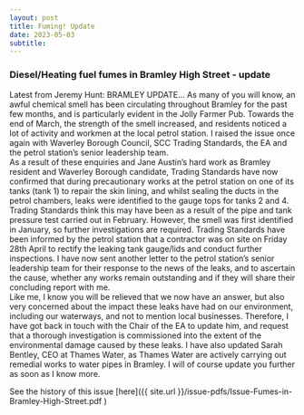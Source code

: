 ```yaml
---
layout: post
title: Fuming! Update
date: 2023-05-03
subtitle: 
---
```


### Diesel/Heating fuel fumes in Bramley High Street - update  

Latest from Jeremy Hunt:  BRAMLEY UPDATE… As many of you will know, an awful chemical smell has been circulating throughout Bramley for the past few months, and is particularly evident in the Jolly Farmer Pub. Towards the end of March, the strength of the smell increased, and residents noticed a lot of activity and workmen at the local petrol station. I raised the issue once again with Waverley Borough Council, SCC Trading Standards, the EA and the petrol station’s senior leadership team. <br>
As a result of these enquiries and Jane Austin’s hard work as Bramley resident and Waverley Borough candidate, Trading Standards have now confirmed that during precautionary works at the petrol station on one of its tanks (tank 1) to repair the skin lining, and whilst sealing the ducts in the petrol chambers, leaks were identified to the gauge tops for tanks 2 and 4. Trading Standards think this may have been as a result of the pipe and tank pressure test carried out in February. However, the smell was first identified in January, so further investigations are required.
Trading Standards have been informed by the petrol station that a contractor was on site on Friday 28th April to rectify the leaking tank gauge/lids and conduct further inspections. I have now sent another letter to the petrol station’s senior leadership team for their response to the news of the leaks, and to ascertain the cause, whether any works remain outstanding and if they will share their concluding report with me. <br>
Like me, I know you will be relieved that we now have an answer, but also very concerned about the impact these leaks have had on our environment, including our waterways, and not to mention local businesses. Therefore, I have got back in touch with the Chair of the EA to update him, and request that a thorough investigation is commissioned into the extent of the environmental damage caused by these leaks. I have also updated Sarah Bentley, CEO at Thames Water, as Thames Water are actively carrying out remedial works to water pipes in Bramley. I will of course update you further as soon as I know more.<br>



See the history of this issue [here]({{ site.url }}/issue-pdfs/Issue-Fumes-in-Bramley-High-Street.pdf )


